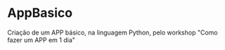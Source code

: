 # AppBasico
Criação de um APP básico, na linguagem Python, pelo workshop "Como fazer um APP em 1 dia"